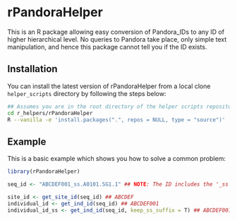 
<!-- README.md is generated from README.Rmd. Please edit that file -->

# rPandoraHelper

This is an R package allowing easy conversion of Pandora_IDs to any ID
of higher hierarchical level. No queries to Pandora take place, only
simple text manipulation, and hence this package cannot tell you if the
ID exists.

## Installation

You can install the latest version of rPandoraHelper from a local clone
`helper_scripts` directory by following the steps below:

``` bash
## Assumes you are in the root directory of the helper scripts repository.
cd r_helpers/rPandoraHelper
R --vanilla -e 'install.packages(".", repos = NULL, type = "source")'
```

## Example

This is a basic example which shows you how to solve a common problem:

``` r
library(rPandoraHelper)

seq_id <- "ABCDEF001_ss.A0101.SG1.1" ## NOTE: The ID includes the '_ss' suffix added by Autorun_eager to ssDNA data.

site_id <- get_site_id(seq_id) ## ABCDEF
individual_id <- get_ind_id(seq_id) ## ABCDEF001
individual_id_ss <- get_ind_id(seq_id, keep_ss_suffix = T) ## ABCDEF001_ss
```
